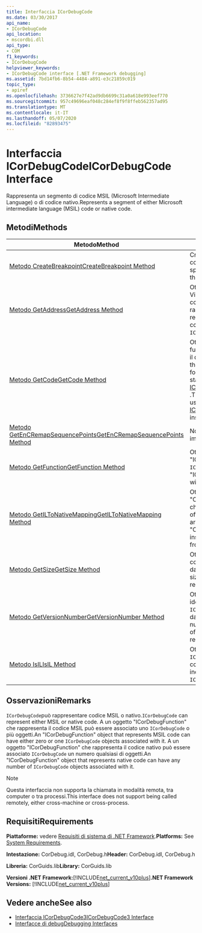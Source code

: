 ```yaml
---
title: Interfaccia ICorDebugCode
ms.date: 03/30/2017
api_name:
- ICorDebugCode
api_location:
- mscordbi.dll
api_type:
- COM
f1_keywords:
- ICorDebugCode
helpviewer_keywords:
- ICorDebugCode interface [.NET Framework debugging]
ms.assetid: 7bd14fb6-8b54-4484-a891-e3c21859c019
topic_type:
- apiref
ms.openlocfilehash: 3736627e7f42ad9db6699c31a0a618e993eef770
ms.sourcegitcommit: 957c49696eaf048c284ef8f9f8ffeb562357ad95
ms.translationtype: MT
ms.contentlocale: it-IT
ms.lasthandoff: 05/07/2020
ms.locfileid: "82893475"
---
```

# <a name="icordebugcode-interface"></a><span data-ttu-id="c00db-102">Interfaccia ICorDebugCode</span><span class="sxs-lookup"><span data-stu-id="c00db-102">ICorDebugCode Interface</span></span>

<span data-ttu-id="c00db-103">Rappresenta un segmento di codice MSIL (Microsoft Intermediate Language) o di codice nativo.</span><span class="sxs-lookup"><span data-stu-id="c00db-103">Represents a segment of either Microsoft intermediate language (MSIL) code or native code.</span></span>  
  
## <a name="methods"></a><span data-ttu-id="c00db-104">Metodi</span><span class="sxs-lookup"><span data-stu-id="c00db-104">Methods</span></span>  
  
|<span data-ttu-id="c00db-105">Metodo</span><span class="sxs-lookup"><span data-stu-id="c00db-105">Method</span></span>|<span data-ttu-id="c00db-106">Descrizione</span><span class="sxs-lookup"><span data-stu-id="c00db-106">Description</span></span>|  
|------------|-----------------|  
|[<span data-ttu-id="c00db-107">Metodo CreateBreakpoint</span><span class="sxs-lookup"><span data-stu-id="c00db-107">CreateBreakpoint Method</span></span>](icordebugcode-createbreakpoint-method.md)|<span data-ttu-id="c00db-108">Crea un punto di interruzione in corrispondenza dell'offset specificato.</span><span class="sxs-lookup"><span data-stu-id="c00db-108">Creates a breakpoint at the specified offset.</span></span>|  
|[<span data-ttu-id="c00db-109">Metodo GetAddress</span><span class="sxs-lookup"><span data-stu-id="c00db-109">GetAddress Method</span></span>](icordebugcode-getaddress-method.md)|<span data-ttu-id="c00db-110">Ottiene l'indirizzo RVA (relativo Virtual Address) del segmento di codice `ICorDebugCode` rappresentato dall'oggetto.</span><span class="sxs-lookup"><span data-stu-id="c00db-110">Gets the relative virtual address (RVA) of the code segment that this `ICorDebugCode` represents.</span></span>|  
|[<span data-ttu-id="c00db-111">Metodo GetCode</span><span class="sxs-lookup"><span data-stu-id="c00db-111">GetCode Method</span></span>](icordebugcode-getcode-method.md)|<span data-ttu-id="c00db-112">Ottiene tutto il codice per la funzione specificata, formattato per il disassembly.</span><span class="sxs-lookup"><span data-stu-id="c00db-112">Gets all the code for the specified function, formatted for disassembly.</span></span> <span data-ttu-id="c00db-113">Questo metodo è stato deprecato. usare invece [ICorDebugCode2:: GetCodeChunks](icordebugcode2-getcodechunks-method.md) .</span><span class="sxs-lookup"><span data-stu-id="c00db-113">This method has been deprecated; use [ICorDebugCode2::GetCodeChunks](icordebugcode2-getcodechunks-method.md) instead.</span></span>|  
|[<span data-ttu-id="c00db-114">Metodo GetEnCRemapSequencePoints</span><span class="sxs-lookup"><span data-stu-id="c00db-114">GetEnCRemapSequencePoints Method</span></span>](icordebugcode-getencremapsequencepoints-method.md)|<span data-ttu-id="c00db-115">Non implementato.</span><span class="sxs-lookup"><span data-stu-id="c00db-115">Not implemented.</span></span>|  
|[<span data-ttu-id="c00db-116">Metodo GetFunction</span><span class="sxs-lookup"><span data-stu-id="c00db-116">GetFunction Method</span></span>](icordebugcode-getfunction-method.md)|<span data-ttu-id="c00db-117">Ottiene l'oggetto "ICorDebugFunction" associato all' `ICorDebugCode`oggetto.</span><span class="sxs-lookup"><span data-stu-id="c00db-117">Gets the "ICorDebugFunction" associated with this `ICorDebugCode`.</span></span>|  
|[<span data-ttu-id="c00db-118">Metodo GetILToNativeMapping</span><span class="sxs-lookup"><span data-stu-id="c00db-118">GetILToNativeMapping Method</span></span>](icordebugcode-getiltonativemapping-method.md)|<span data-ttu-id="c00db-119">Ottiene una matrice di istanze "COR_DEBUG_IL_TO_NATIVE_MAP" che rappresentano i mapping da offset MSIL a offset nativi.</span><span class="sxs-lookup"><span data-stu-id="c00db-119">Gets an array of "COR_DEBUG_IL_TO_NATIVE_MAP" instances that represent mappings from MSIL offsets to native offsets.</span></span>|  
|[<span data-ttu-id="c00db-120">Metodo GetSize</span><span class="sxs-lookup"><span data-stu-id="c00db-120">GetSize Method</span></span>](icordebugcode-getsize-method.md)|<span data-ttu-id="c00db-121">Ottiene la dimensione, in byte, del codice binario rappresentato dall'oggetto `ICorDebugCode`.</span><span class="sxs-lookup"><span data-stu-id="c00db-121">Gets the size, in bytes, of the binary code represented by this `ICorDebugCode`.</span></span>|  
|[<span data-ttu-id="c00db-122">Metodo GetVersionNumber</span><span class="sxs-lookup"><span data-stu-id="c00db-122">GetVersionNumber Method</span></span>](icordebugcode-getversionnumber-method.md)|<span data-ttu-id="c00db-123">Ottiene il numero in base 1 che identifica la versione del codice `ICorDebugCode` rappresentato dall'oggetto.</span><span class="sxs-lookup"><span data-stu-id="c00db-123">Gets the one-based number that identifies the version of the code that this `ICorDebugCode` represents.</span></span>|  
|[<span data-ttu-id="c00db-124">Metodo IsIL</span><span class="sxs-lookup"><span data-stu-id="c00db-124">IsIL Method</span></span>](icordebugcode-isil-method.md)|<span data-ttu-id="c00db-125">Ottiene un valore che indica se l' `ICorDebugCode` oggetto viene compilato in MSIL.</span><span class="sxs-lookup"><span data-stu-id="c00db-125">Gets a value that indicates whether this `ICorDebugCode` is compiled in MSIL.</span></span>|  
  
## <a name="remarks"></a><span data-ttu-id="c00db-126">Osservazioni</span><span class="sxs-lookup"><span data-stu-id="c00db-126">Remarks</span></span>  
 <span data-ttu-id="c00db-127">`ICorDebugCode`può rappresentare codice MSIL o nativo.</span><span class="sxs-lookup"><span data-stu-id="c00db-127">`ICorDebugCode` can represent either MSIL or native code.</span></span> <span data-ttu-id="c00db-128">A un oggetto "ICorDebugFunction" che rappresenta il codice MSIL può essere associato uno `ICorDebugCode` o più oggetti.</span><span class="sxs-lookup"><span data-stu-id="c00db-128">An "ICorDebugFunction" object that represents MSIL code can have either zero or one `ICorDebugCode` objects associated with it.</span></span> <span data-ttu-id="c00db-129">A un oggetto "ICorDebugFunction" che rappresenta il codice nativo può essere associato `ICorDebugCode` un numero qualsiasi di oggetti.</span><span class="sxs-lookup"><span data-stu-id="c00db-129">An "ICorDebugFunction" object that represents native code can have any number of `ICorDebugCode` objects associated with it.</span></span>  
  
> [!NOTE]
> <span data-ttu-id="c00db-130">Questa interfaccia non supporta la chiamata in modalità remota, tra computer o tra processi.</span><span class="sxs-lookup"><span data-stu-id="c00db-130">This interface does not support being called remotely, either cross-machine or cross-process.</span></span>  
  
## <a name="requirements"></a><span data-ttu-id="c00db-131">Requisiti</span><span class="sxs-lookup"><span data-stu-id="c00db-131">Requirements</span></span>  
 <span data-ttu-id="c00db-132">**Piattaforme:** vedere [Requisiti di sistema di .NET Framework](../../get-started/system-requirements.md).</span><span class="sxs-lookup"><span data-stu-id="c00db-132">**Platforms:** See [System Requirements](../../get-started/system-requirements.md).</span></span>  
  
 <span data-ttu-id="c00db-133">**Intestazione:** CorDebug.idl, CorDebug.h</span><span class="sxs-lookup"><span data-stu-id="c00db-133">**Header:** CorDebug.idl, CorDebug.h</span></span>  
  
 <span data-ttu-id="c00db-134">**Libreria:** CorGuids.lib</span><span class="sxs-lookup"><span data-stu-id="c00db-134">**Library:** CorGuids.lib</span></span>  
  
 <span data-ttu-id="c00db-135">**Versioni .NET Framework:**[!INCLUDE[net_current_v10plus](../../../../includes/net-current-v10plus-md.md)]</span><span class="sxs-lookup"><span data-stu-id="c00db-135">**.NET Framework Versions:** [!INCLUDE[net_current_v10plus](../../../../includes/net-current-v10plus-md.md)]</span></span>  
  
## <a name="see-also"></a><span data-ttu-id="c00db-136">Vedere anche</span><span class="sxs-lookup"><span data-stu-id="c00db-136">See also</span></span>

- [<span data-ttu-id="c00db-137">Interfaccia ICorDebugCode3</span><span class="sxs-lookup"><span data-stu-id="c00db-137">ICorDebugCode3 Interface</span></span>](icordebugcode3-interface.md)
- [<span data-ttu-id="c00db-138">Interfacce di debug</span><span class="sxs-lookup"><span data-stu-id="c00db-138">Debugging Interfaces</span></span>](debugging-interfaces.md)
